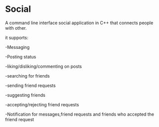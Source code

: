# Social
A command line interface social application in C++ that connects people with other.

it supports:

-Messaging

-Posting status

-liking/disliking/commenting on posts

-searching for friends

-sending friend requests

-suggesting friends

-accepting/rejecting friend requests

-Notification for messages,friend requests and friends who accepted the friend request


